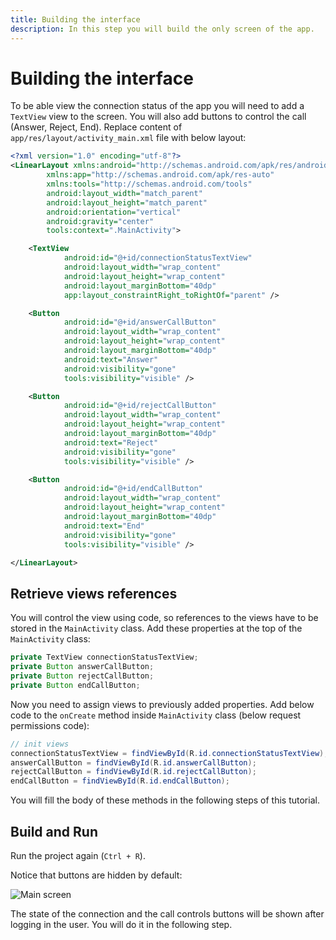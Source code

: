 ```yaml
---
title: Building the interface
description: In this step you will build the only screen of the app.
---
```


# Building the interface

To be able view the connection status of the app you will need to add a `TextView` view to the screen. You will also add buttons to control the call (Answer, Reject, End). Replace content of `app/res/layout/activity_main.xml` file with below layout:

```xml
<?xml version="1.0" encoding="utf-8"?>
<LinearLayout xmlns:android="http://schemas.android.com/apk/res/android"
        xmlns:app="http://schemas.android.com/apk/res-auto"
        xmlns:tools="http://schemas.android.com/tools"
        android:layout_width="match_parent"
        android:layout_height="match_parent"
        android:orientation="vertical"
        android:gravity="center"
        tools:context=".MainActivity">

    <TextView
            android:id="@+id/connectionStatusTextView"
            android:layout_width="wrap_content"
            android:layout_height="wrap_content"
            android:layout_marginBottom="40dp"
            app:layout_constraintRight_toRightOf="parent" />

    <Button
            android:id="@+id/answerCallButton"
            android:layout_width="wrap_content"
            android:layout_height="wrap_content"
            android:layout_marginBottom="40dp"
            android:text="Answer"
            android:visibility="gone"
            tools:visibility="visible" />

    <Button
            android:id="@+id/rejectCallButton"
            android:layout_width="wrap_content"
            android:layout_height="wrap_content"
            android:layout_marginBottom="40dp"
            android:text="Reject"
            android:visibility="gone"
            tools:visibility="visible" />

    <Button
            android:id="@+id/endCallButton"
            android:layout_width="wrap_content"
            android:layout_height="wrap_content"
            android:layout_marginBottom="40dp"
            android:text="End"
            android:visibility="gone"
            tools:visibility="visible" />

</LinearLayout>
```

## Retrieve views references

You will control the view using code, so references to the views have to be stored in the `MainActivity` class. Add these properties at the top of the `MainActivity` class:

```java
private TextView connectionStatusTextView;
private Button answerCallButton;
private Button rejectCallButton;
private Button endCallButton;
```

Now you need to assign views to previously added properties. Add below code to the `onCreate` method inside `MainActivity` class (below request permissions code):

```java
// init views
connectionStatusTextView = findViewById(R.id.connectionStatusTextView);
answerCallButton = findViewById(R.id.answerCallButton);
rejectCallButton = findViewById(R.id.rejectCallButton);
endCallButton = findViewById(R.id.endCallButton);
```

You will fill the body of these methods in the following steps of this tutorial.

## Build and Run

Run the project again (`Ctrl + R`). 

Notice that buttons are hidden by default:

![Main screen](/screenshots/tutorials/client-sdk/phone-to-app/main-screen.png)

The state of the connection and the call controls buttons will be shown after logging in the user. You will do it in the following step.
